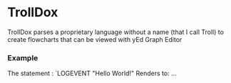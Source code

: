 # TrollDox
TrollDox parses a proprietary language without a name (that I call Troll) to create flowcharts that can be viewed with yEd Graph Editor 

### Example
The statement : `LOGEVENT "Hello World!"
Renders to:
...
